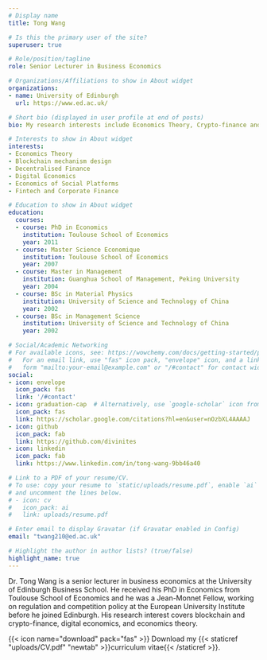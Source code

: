 ```yaml
---
# Display name
title: Tong Wang

# Is this the primary user of the site?
superuser: true

# Role/position/tagline
role: Senior Lecturer in Business Economics

# Organizations/Affiliations to show in About widget
organizations:
- name: University of Edinburgh
  url: https://www.ed.ac.uk/

# Short bio (displayed in user profile at end of posts)
bio: My research interests include Economics Theory, Crypto-finance and Digital Economics.

# Interests to show in About widget
interests:
- Economics Theory
- Blockchain mechanism design
- Decentralised Finance
- Digital Economics
- Economics of Social Platforms
- Fintech and Corporate Finance

# Education to show in About widget
education:
  courses:
  - course: PhD in Economics
    institution: Toulouse School of Economics
    year: 2011
  - course: Master Science Economique
    institution: Toulouse School of Economics
    year: 2007
  - course: Master in Management
    institution: Guanghua School of Management, Peking University
    year: 2004
  - course: BSc in Material Physics
    institution: University of Science and Technology of China
    year: 2002
  - course: BSc in Management Science
    institution: University of Science and Technology of China
    year: 2002

# Social/Academic Networking
# For available icons, see: https://wowchemy.com/docs/getting-started/page-builder/#icons
#   For an email link, use "fas" icon pack, "envelope" icon, and a link in the
#   form "mailto:your-email@example.com" or "/#contact" for contact widget.
social:
- icon: envelope
  icon_pack: fas
  link: '/#contact'
- icon: graduation-cap  # Alternatively, use `google-scholar` icon from `ai` icon pack
  icon_pack: fas
  link: https://scholar.google.com/citations?hl=en&user=nOzbXL4AAAAJ
- icon: github
  icon_pack: fab
  link: https://github.com/divinites
- icon: linkedin
  icon_pack: fab
  link: https://www.linkedin.com/in/tong-wang-9bb46a40

# Link to a PDF of your resume/CV.
# To use: copy your resume to `static/uploads/resume.pdf`, enable `ai` icons in `params.toml`,
# and uncomment the lines below.
# - icon: cv
#   icon_pack: ai
#   link: uploads/resume.pdf

# Enter email to display Gravatar (if Gravatar enabled in Config)
email: "twang210@ed.ac.uk"

# Highlight the author in author lists? (true/false)
highlight_name: true
---
```


Dr. Tong Wang is a senior lecturer in business economics at the University of Edinburgh Business School. He received his PhD in Economics from Toulouse School of Economics and he was a Jean-Monnet Fellow, working on regulation and competition policy at the European University Institute before he joined Edinburgh. His research interest covers blockchain and crypto-finance, digital economics, and economics theory.

{{< icon name="download" pack="fas" >}} Download my {{< staticref "uploads/CV.pdf" "newtab" >}}curriculum vitae{{< /staticref >}}.
